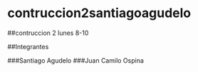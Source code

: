# contruccion2santiagoagudelo


##contruccion 2 lunes 8-10

##Integrantes


###Santiago Agudelo 
###Juan Camilo Ospina



